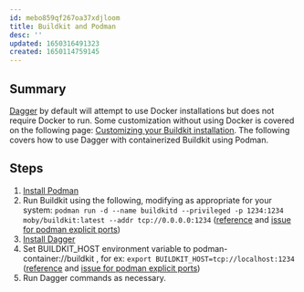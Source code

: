 ```yaml
---
id: mebo859qf267oa37xdjloom
title: Buildkit and Podman
desc: ''
updated: 1650316491323
created: 1650114759145
---
```


## Summary

[Dagger](https://docs.dagger.io/) by default will attempt to use Docker installations but does not require Docker to run. Some customization without using Docker is covered on the following page: [Customizing your Buildkit installation](https://docs.dagger.io/1223/custom-buildkit/). The following covers how to use Dagger with containerized Buildkit using Podman.

## Steps

1. [Install Podman](https://podman.io/getting-started/installation)
1. Run Buildkit using the following, modifying as appropriate for your system: `podman run -d --name buildkitd --privileged -p 1234:1234 moby/buildkit:latest --addr tcp://0.0.0.0:1234` ([reference](https://github.com/moby/buildkit#podman) and [issue for podman explicit ports](https://github.com/dagger/dagger/issues/1959#issuecomment-1101547522))
1. [Install Dagger](https://docs.dagger.io/1200/local-dev)
1. Set BUILDKIT_HOST environment variable to podman-container://buildkit , for ex: `export BUILDKIT_HOST=tcp://localhost:1234` ([reference](https://docs.dagger.io/1223/custom-buildkit/) and [issue for podman explicit ports](https://github.com/dagger/dagger/issues/1959#issuecomment-1101547522))
1. Run Dagger commands as necessary.
